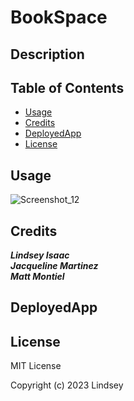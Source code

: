# BookSpace

## Description


## Table of Contents

- [Usage](#usage)
- [Credits](#credits)
- [DeployedApp](#deployedapp)
- [License](#license)


## Usage

![Screenshot_12](https://github.com/JCB44/21Book-Search-Engine/assets/123124957/9faafa63-6c3e-4e81-b82e-85f278a493a8)

    
## Credits

***Lindsey Isaac***<br>
***Jacqueline Martinez***<br>
***Matt Montiel***<br>


## DeployedApp

## License

MIT License

Copyright (c) 2023 Lindsey
